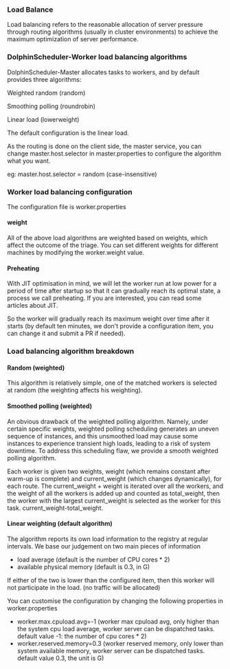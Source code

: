 ### Load Balance

Load balancing refers to the reasonable allocation of server pressure through routing algorithms (usually in cluster environments) to achieve the maximum optimization of server performance.



### DolphinScheduler-Worker load balancing algorithms

DolphinScheduler-Master allocates tasks to workers, and by default provides three algorithms:

Weighted random (random)

Smoothing polling (roundrobin)

Linear load (lowerweight)

The default configuration is the linear load.

As the routing is done on the client side, the master service, you can change master.host.selector in master.properties to configure the algorithm what you want.

eg: master.host.selector = random (case-insensitive)

### Worker load balancing configuration

The configuration file is worker.properties

#### weight

All of the above load algorithms are weighted based on weights, which affect the outcome of the triage. You can set different weights for different machines by modifying the worker.weight value.

####  Preheating

With JIT optimisation in mind, we will let the worker run at low power for a period of time after startup so that it can gradually reach its optimal state, a process we call preheating. If you are interested, you can read some articles about JIT.

So the worker will gradually reach its maximum weight over time after it starts (by default ten minutes, we don't provide a configuration item, you can change it and submit a PR if needed).

### Load balancing algorithm breakdown

#### Random (weighted)

This algorithm is relatively simple, one of the matched workers is selected at random (the weighting affects his weighting).

#### Smoothed polling (weighted)

An obvious drawback of the weighted polling algorithm. Namely, under certain specific weights, weighted polling scheduling generates an uneven sequence of instances, and this unsmoothed load may cause some instances to experience transient high loads, leading to a risk of system downtime. To address this scheduling flaw, we provide a smooth weighted polling algorithm.

Each worker is given two weights, weight (which remains constant after warm-up is complete) and current_weight (which changes dynamically), for each route. The current_weight + weight is iterated over all the workers, and the weight of all the workers is added up and counted as total_weight, then the worker with the largest current_weight is selected as the worker for this task. current_weight-total_weight.

#### Linear weighting (default algorithm)

The algorithm reports its own load information to the registry at regular intervals. We base our judgement on two main pieces of information

- load average (default is the number of CPU cores * 2)
- available physical memory (default is 0.3, in G)

If either of the two is lower than the configured item, then this worker will not participate in the load. (no traffic will be allocated)

You can customise the configuration by changing the following properties in worker.properties

- worker.max.cpuload.avg=-1 (worker max cpuload avg, only higher than the system cpu load average, worker server can be dispatched tasks. default value -1: the number of cpu cores * 2)
- worker.reserved.memory=0.3 (worker reserved memory, only lower than system available memory, worker server can be dispatched tasks. default value 0.3, the unit is G)
